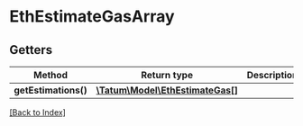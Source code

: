 # EthEstimateGasArray

## Getters

Method | Return type | Description | Notes
------------ | ------------- | ------------- | -------------
**getEstimations()** | [**\Tatum\Model\EthEstimateGas[]**](EthEstimateGas.md) |  |

[[Back to Index]](../index.md)
